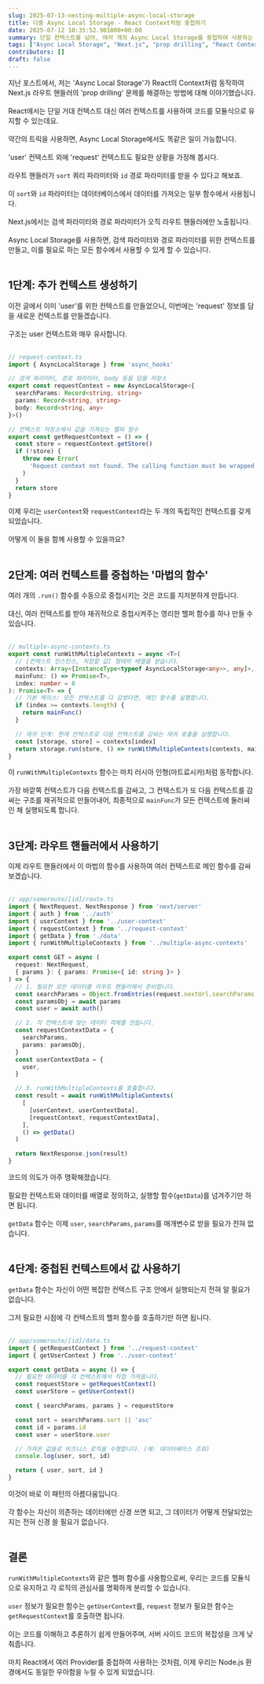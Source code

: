 ```yaml
---
slug: 2025-07-13-nesting-multiple-async-local-storage
title: 다중 Async Local Storage - React Context처럼 중첩하기
date: 2025-07-12 10:35:52.901000+00:00
summary: 단일 컨텍스트를 넘어, 여러 개의 Async Local Storage를 중첩하여 사용하는 방법을 알아봅니다. 재귀 함수를 이용한 영리한 트릭으로, 서버 사이드 코드의 모듈성을 극대화하고 prop drilling을 완벽하게 해결해 보세요.
tags: ["Async Local Storage", "Next.js", "prop drilling", "React Context", "Node.js", "상태 관리", "react"]
contributors: []
draft: false
---
```


지난 포스트에서, 저는 'Async Local Storage'가 React의 Context처럼 동작하여 Next.js 라우트 핸들러의 'prop drilling' 문제를 해결하는 방법에 대해 이야기했습니다.<br /><br />
React에서는 단일 거대 컨텍스트 대신 여러 컨텍스트를 사용하여 코드를 모듈식으로 유지할 수 있는데요.<br /><br />
약간의 트릭을 사용하면, Async Local Storage에서도 똑같은 일이 가능합니다.<br /><br />
'user' 컨텍스트 외에 'request' 컨텍스트도 필요한 상황을 가정해 봅시다.<br /><br />
라우트 핸들러가 `sort` 쿼리 파라미터와 `id` 경로 파라미터를 받을 수 있다고 해보죠.<br /><br />
이 `sort`와 `id` 파라미터는 데이터베이스에서 데이터를 가져오는 일부 함수에서 사용됩니다.<br /><br />
Next.js에서는 검색 파라미터와 경로 파라미터가 오직 라우트 핸들러에만 노출됩니다.<br /><br />
Async Local Storage를 사용하면, 검색 파라미터와 경로 파라미터를 위한 컨텍스트를 만들고, 이를 필요로 하는 모든 함수에서 사용할 수 있게 할 수 있습니다.<br /><br />

## 1단계: 추가 컨텍스트 생성하기<br />

이전 글에서 이미 'user'를 위한 컨텍스트를 만들었으니, 이번에는 'request' 정보를 담을 새로운 컨텍스트를 만들겠습니다.<br /><br />
구조는 user 컨텍스트와 매우 유사합니다.<br /><br />

```typescript
// request-context.ts
import { AsyncLocalStorage } from 'async_hooks'

// 검색 파라미터, 경로 파라미터, body 등을 담을 저장소
export const requestContext = new AsyncLocalStorage<{
  searchParams: Record<string, string>
  params: Record<string, string>
  body: Record<string, any>
}>()

// 컨텍스트 저장소에서 값을 가져오는 헬퍼 함수
export const getRequestContext = () => {
  const store = requestContext.getStore()
  if (!store) {
    throw new Error(
      'Request context not found. The calling function must be wrapped in a requestContext.run() block.'
    )
  }
  return store
}
```

이제 우리는 `userContext`와 `requestContext`라는 두 개의 독립적인 컨텍스트를 갖게 되었습니다.<br /><br />
어떻게 이 둘을 함께 사용할 수 있을까요?<br /><br />

## 2단계: 여러 컨텍스트를 중첩하는 '마법의 함수'<br />

여러 개의 `.run()` 함수를 수동으로 중첩시키는 것은 코드를 지저분하게 만듭니다.<br /><br />
대신, 여러 컨텍스트를 받아 재귀적으로 중첩시켜주는 영리한 헬퍼 함수를 하나 만들 수 있습니다.<br /><br />

```typescript
// multiple-async-contexts.ts
export const runWithMultipleContexts = async <T>(
  // [컨텍스트 인스턴스, 저장할 값] 형태의 배열을 받습니다.
  contexts: Array<[InstanceType<typeof AsyncLocalStorage<any>>, any]>,
  mainFunc: () => Promise<T>,
  index: number = 0
): Promise<T> => {
  // 기본 케이스: 모든 컨텍스트를 다 감쌌다면, 메인 함수를 실행합니다.
  if (index >= contexts.length) {
    return mainFunc()
  }

  // 재귀 단계: 현재 컨텍스트로 다음 컨텍스트를 감싸는 재귀 호출을 실행합니다.
  const [storage, store] = contexts[index]
  return storage.run(store, () => runWithMultipleContexts(contexts, mainFunc, index + 1))
}
```

이 `runWithMultipleContexts` 함수는 마치 러시아 인형(마트료시카)처럼 동작합니다.<br /><br />
가장 바깥쪽 컨텍스트가 다음 컨텍스트를 감싸고, 그 컨텍스트가 또 다음 컨텍스트를 감싸는 구조를 재귀적으로 만들어내어, 최종적으로 `mainFunc`가 모든 컨텍스트에 둘러싸인 채 실행되도록 합니다.<br /><br />

## 3단계: 라우트 핸들러에서 사용하기<br />

이제 라우트 핸들러에서 이 마법의 함수를 사용하여 여러 컨텍스트로 메인 함수를 감싸보겠습니다.<br /><br />

```typescript
// app/someroute/[id]/route.ts
import { NextRequest, NextResponse } from 'next/server'
import { auth } from '../auth'
import { userContext } from '../user-context'
import { requestContext } from '../request-context'
import { getData } from './data'
import { runWithMultipleContexts } from '../multiple-async-contexts'

export const GET = async (
  request: NextRequest,
  { params }: { params: Promise<{ id: string }> }
) => {
  // 1. 필요한 모든 데이터를 라우트 핸들러에서 준비합니다.
  const searchParams = Object.fromEntries(request.nextUrl.searchParams.entries())
  const paramsObj = await params
  const user = await auth()

  // 2. 각 컨텍스트에 맞는 데이터 객체를 만듭니다.
  const requestContextData = {
    searchParams,
    params: paramsObj,
  }
  const userContextData = {
    user,
  }

  // 3. runWithMultipleContexts를 호출합니다.
  const result = await runWithMultipleContexts(
    [
      [userContext, userContextData],
      [requestContext, requestContextData],
    ],
    () => getData()
  )

  return NextResponse.json(result)
}
```

코드의 의도가 아주 명확해졌습니다.<br /><br />
필요한 컨텍스트와 데이터를 배열로 정의하고, 실행할 함수(`getData`)를 넘겨주기만 하면 됩니다.<br /><br />
`getData` 함수는 이제 `user`, `searchParams`, `params`를 매개변수로 받을 필요가 전혀 없습니다.<br /><br />

## 4단계: 중첩된 컨텍스트에서 값 사용하기<br />

`getData` 함수는 자신이 어떤 복잡한 컨텍스트 구조 안에서 실행되는지 전혀 알 필요가 없습니다.<br /><br />
그저 필요한 시점에 각 컨텍스트의 헬퍼 함수를 호출하기만 하면 됩니다.<br /><br />

```typescript
// app/someroute/[id]/data.ts
import { getRequestContext } from '../request-context'
import { getUserContext } from '../user-context'

export const getData = async () => {
  // 필요한 데이터를 각 컨텍스트에서 직접 가져옵니다.
  const requestStore = getRequestContext()
  const userStore = getUserContext()

  const { searchParams, params } = requestStore

  const sort = searchParams.sort || 'asc'
  const id = params.id
  const user = userStore.user

  // 가져온 값들로 비즈니스 로직을 수행합니다. (예: 데이터베이스 조회)
  console.log(user, sort, id)

  return { user, sort, id }
}
```

이것이 바로 이 패턴의 아름다움입니다.<br /><br />
각 함수는 자신이 의존하는 데이터에만 신경 쓰면 되고, 그 데이터가 어떻게 전달되었는지는 전혀 신경 쓸 필요가 없습니다.<br /><br />

## 결론<br />

`runWithMultipleContexts`와 같은 헬퍼 함수를 사용함으로써, 우리는 코드를 모듈식으로 유지하고 각 로직의 관심사를 명확하게 분리할 수 있습니다.<br /><br />
`user` 정보가 필요한 함수는 `getUserContext`를, `request` 정보가 필요한 함수는 `getRequestContext`를 호출하면 됩니다.<br /><br />
이는 코드를 이해하고 추론하기 쉽게 만들어주며, 서버 사이드 코드의 복잡성을 크게 낮춰줍니다.<br /><br />
마치 React에서 여러 Provider를 중첩하여 사용하는 것처럼, 이제 우리는 Node.js 환경에서도 동일한 우아함을 누릴 수 있게 되었습니다.<br /><br />